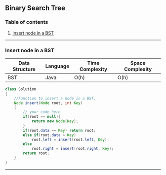 ## Binary Search Tree
### Table of contents
1. [Insert node in a BST](#insert)
---
### Insert node in a BST <a name="insert"></a>
| Data Structure | Language | Time Complexity | Space Complexity |
| ----------- | ----------- | ----------- | ----------- |
| BST | Java | O(h) | O(h) |
```java
class Solution
{
    //Function to insert a node in a BST.
    Node insert(Node root, int Key)
    {
        // your code here
        if(root == null){
            return new Node(Key);
        }
        if(root.data == Key) return root;
        else if(root.data > Key)
            root.left = insert(root.left, Key);
        else
            root.right = insert(root.right, Key);
        return root;
    }
}
```
---
